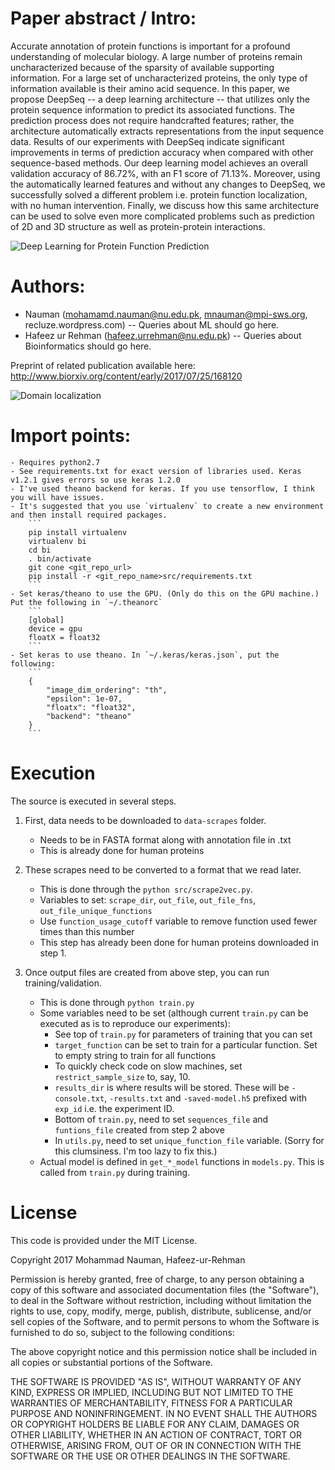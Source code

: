 # Paper abstract / Intro: 

Accurate annotation of protein functions is important for a profound understanding of molecular biology. A large number of proteins remain uncharacterized because of the sparsity of available supporting information. For a large set of uncharacterized proteins, the only type of information available is their amino acid sequence. In this paper, we propose DeepSeq -- a deep learning architecture -- that utilizes only the protein sequence information to predict its associated functions. The prediction process does not require handcrafted features; rather, the architecture automatically extracts representations from the input sequence data. Results of our experiments with DeepSeq indicate significant improvements in terms of prediction accuracy when compared with other sequence-based methods. Our deep learning model achieves an overall validation accuracy of 86.72%, with an F1 score of 71.13%. Moreover, using the automatically learned features and without any changes to DeepSeq, we successfully solved a different problem i.e. protein function localization, with no human intervention. Finally, we discuss how this same architecture can be used to solve even more complicated problems such as prediction of 2D and 3D structure as well as protein-protein interactions. 

![Deep Learning for Protein Function Prediction](https://github.com/recluze/deepseq/raw/master/imgs/dl-arch.png "Deep Learning for Protein Function Prediction")

 # Authors:

- Nauman (mohamamd.nauman@nu.edu.pk, mnauman@mpi-sws.org, recluze.wordpress.com) -- Queries about ML should go here.
- Hafeez ur Rehman (hafeez.urrehman@nu.edu.pk) -- Queries about Bioinformatics should go here.

Preprint of related publication available here: http://www.biorxiv.org/content/early/2017/07/25/168120 
 
![Domain localization](https://github.com/recluze/deepseq/raw/master/imgs/domain-localization.png "Domain Localization")


# Import points:
    - Requires python2.7
    - See requirements.txt for exact version of libraries used. Keras v1.2.1 gives errors so use keras 1.2.0
    - I've used theano backend for keras. If you use tensorflow, I think you will have issues.
    - It's suggested that you use `virtualenv` to create a new environment and then install required packages.
        ```
        pip install virtualenv
        virtualenv bi
        cd bi
        . bin/activate
        git cone <git_repo_url>
        pip install -r <git_repo_name>src/requirements.txt
        ```
    - Set keras/theano to use the GPU. (Only do this on the GPU machine.) Put the following in `~/.theanorc`
        ```
        [global]
        device = gpu
        floatX = float32
        ```
    - Set keras to use theano. In `~/.keras/keras.json`, put the following:
        ```
        {
            "image_dim_ordering": "th",
            "epsilon": 1e-07,
            "floatx": "float32",
            "backend": "theano"
        }
        ```

# Execution
The source is executed in several steps.

1. First, data needs to be downloaded to `data-scrapes` folder.
    - Needs to be in FASTA format along with annotation file in .txt
    - This is already done for human proteins


2. These scrapes need to be converted to a format that we read later.
    - This is done through the `python src/scrape2vec.py`.
    - Variables to set: `scrape_dir`, `out_file`, `out_file_fns`, `out_file_unique_functions`
    - Use `function_usage_cutoff` variable to remove function used fewer times than this number
    - This step has already been done for human proteins downloaded in step 1.


3. Once output files are created from above step, you can run training/validation.
    - This is done through `python train.py`
    - Some variables need to be set (although current `train.py` can be executed as is to reproduce our experiments):
        * See top of `train.py` for parameters of training that you can set
        * `target_function` can be set to train for a particular function. Set to empty string to train for all functions
        * To quickly check code on slow machines, set `restrict_sample_size` to, say, 10.
        * `results_dir` is where results will be stored. These will be `-console.txt`, `-results.txt` and `-saved-model.h5` prefixed with `exp_id` i.e. the experiment ID.
        * Bottom of `train.py`, need to set `sequences_file` and `funtions_file` created from step 2 above
        * In `utils.py`, need to set `unique_function_file` variable. (Sorry for this clumsiness. I'm too lazy to fix this.)
    - Actual model is defined in `get_*_model` functions in `models.py`. This is called from `train.py` during training.

# License

This code is provided under the MIT License. 

Copyright 2017 Mohammad Nauman, Hafeez-ur-Rehman  

Permission is hereby granted, free of charge, to any person obtaining a copy of this software and associated documentation files (the "Software"), to deal in the Software without restriction, including without limitation the rights to use, copy, modify, merge, publish, distribute, sublicense, and/or sell copies of the Software, and to permit persons to whom the Software is furnished to do so, subject to the following conditions:

The above copyright notice and this permission notice shall be included in all copies or substantial portions of the Software.

THE SOFTWARE IS PROVIDED "AS IS", WITHOUT WARRANTY OF ANY KIND, EXPRESS OR IMPLIED, INCLUDING BUT NOT LIMITED TO THE WARRANTIES OF MERCHANTABILITY, FITNESS FOR A PARTICULAR PURPOSE AND NONINFRINGEMENT. IN NO EVENT SHALL THE AUTHORS OR COPYRIGHT HOLDERS BE LIABLE FOR ANY CLAIM, DAMAGES OR OTHER LIABILITY, WHETHER IN AN ACTION OF CONTRACT, TORT OR OTHERWISE, ARISING FROM, OUT OF OR IN CONNECTION WITH THE SOFTWARE OR THE USE OR OTHER DEALINGS IN THE SOFTWARE.
